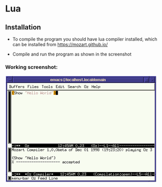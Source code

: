# Lua

## Installation
* To compile the program you should have lua compiler installed, which can be installed from https://mozart.github.io/

* Compile and run the program as shown in the screenshot

### Working screenshot:
![screenshot](./screenshot.PNG?raw=true)




